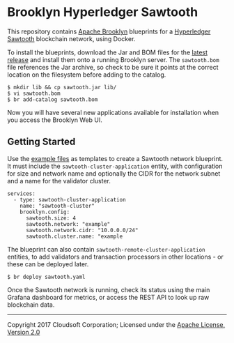 Brooklyn Hyperledger Sawtooth
=============================

This repository contains [Apache Brooklyn](https://brooklyn.apache.org/) blueprints for a [Hyperledger Sawtooth](https://github.com/hyperledger/sawtooth-core) blockchain network, using Docker.

To install the blueprints, download the Jar and BOM files for the [latest release](https://github.com/cloudsoft/brooklyn-hyperledger-sawtooth/releases/latest) and install them onto a running Brooklyn server. The `sawtooth.bom` file references the Jar archive, so check to be sure it points at the correct location on the filesystem before adding to the catalog.

    $ mkdir lib && cp sawtooth.jar lib/
    $ vi sawtooth.bom
    $ br add-catalog sawtooth.bom

Now you will have several new applications available for installation when you access the Brooklyn Web UI.

## Getting Started

Use the [example files](./examples) as templates to create a Sawtooth network blueprint. It must include the `sawtooth-cluster-application` entity, with configuration for size and network name and optionally the CIDR for the network subnet and a name for the validator cluster.

    services:
      - type: sawtooth-cluster-application
        name: "sawtooth-cluster"
        brooklyn.config:
          sawtooth.size: 4
          sawtooth.network: "example"
          sawtooth.network.cidr: "10.0.0.0/24"
          sawtooth.cluster.name: "example

The blueprint can also contain `sawtooth-remote-cluster-application` entities, to add validators and transaction processors in other locations - or these can be deployed later.

    $ br deploy sawtooth.yaml

Once the Sawtooth network is running, check its status using the main Grafana dashboard for metrics, or access the REST API to look up raw blockchain data.

---
Copyright 2017 Cloudsoft Corporation; Licensed under the [Apache License, Version 2.0](./LICENSE)
